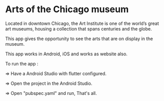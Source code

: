 # Arts of the Chicago museum

Located in downtown Chicago, the Art Institute is one of the world’s great art museums, housing a collection that spans centuries and the globe.

This app gives the opportunity to see the arts that are on display in the museum.

This app works in Android, iOS and works as website also.

To run the app :

=> Have a Android Studio with flutter configured.

=> Open the project in the Android Studio.

=> Open "pubspec.yaml" and run, That's all.

